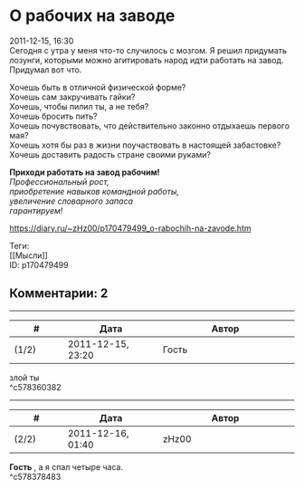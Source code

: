 О рабочих на заводе
===================

  
2011-12-15, 16:30  
 Сегодня с утра у меня что-то случилось с мозгом. Я решил придумать лозунги, которыми можно агитировать народ идти работать на завод. Придумал вот что.   
   
    
 Хочешь быть в отличной физической форме?   
 Хочешь сам закручивать гайки?   
 Хочешь, чтобы пилил ты, а не тебя?   
 Хочешь бросить пить?   
 Хочешь почувствовать, что действительно законно отдыхаешь первого мая?   
 Хочешь хотя бы раз в жизни поучаствовать в настоящей забастовке?   
 Хочешь доставить радость стране своими руками?   
   
  **Приходи работать на завод рабочим!**    
  *Профессиональный рост,   
 приобретение навыков командной работы,   
 увеличение словарного запаса   
 гарантируем!*     
  
<https://diary.ru/~zHz00/p170479499_o-rabochih-na-zavode.htm>  
  
Теги:  
[[Мысли]]  
ID: p170479499  


Комментарии: 2
--------------

  


---



|         #         |              Дата              |                     Автор                     |           ID           |
| --- | --- | --- | --- |
| (1/2) | 2011-12-15, 23:20 | Гость | c578360382 |

  
 злой ты   
 ^c578360382

---



|         #         |              Дата              |                     Автор                     |           ID           |
| --- | --- | --- | --- |
| (2/2) | 2011-12-16, 01:40 | zHz00 | c578378483 |

  
  **Гость**  , а я спал четыре часа.   
 ^c578378483